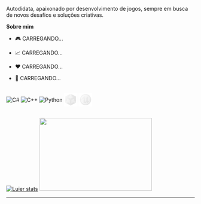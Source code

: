 

Autodidata, apaixonado por desenvolvimento de jogos, sempre em busca de novos desafios e soluções criativas.

**Sobre mim**

- 🎮 CARREGANDO...

- 📈 CARREGANDO...

- ❤️ CARREGANDO...

- 💬 CARREGANDO...

<div style="display: inline_block; margin-right: 5px;"><br/>
  <img align="center" alt="C#" src="https://img.icons8.com/fluency/36/c-sharp-logo.png"/>
  <img align="center" alt="C++" src="https://img.icons8.com/color/36/c-plus-plus-logo.png"/>
  <img align="center" alt="Python" src="https://img.icons8.com/color/36/python--v1.png"/>
  <img align="center" alt="Unity" src="https://raw.githubusercontent.com/lucasoliveiradasilva/lucasoliveiradasilva/main/unity_edit.png"/>
  <img align="center" alt="Unreal" src="https://raw.githubusercontent.com/lucasoliveiradasilva/lucasoliveiradasilva/main/unreal_edit.png"/>
  </div><br/>

[![Luier stats](https://github-readme-stats.vercel.app/api?username=lucasoliveiradasilva&show_icons=true&theme=github_dark&locale=pt-br)](https://github.com/anuraghazra/github-readme-stats)
<img src="https://github-readme-stats.vercel.app/api/top-langs/?username=lucasoliveiradasilva&show_icons=true&theme=github_dark&locale=pt-br&langs_count=5" width="300" height="195"/>

---


